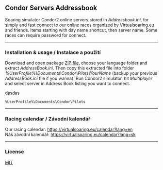 ## Condor Servers Addressbook

Soaring simulator Condor2 online servers stored in *Addressbook.ini*, for simply and fast connect to our online races organized by Virtualsoaring.eu and friends. Items starting with day name shortcut, then server name. Some races can require password for connect.

---

### Installation & usage / Instalace a použití

Download and open package [ZIP file](https://github.com/erik-praznovsky/condor-servers-addressbook/archive/refs/heads/main.zip), choose your language folder and extract *AddressBook.ini*. Then copy this extracted file into folder *%UserProfile%\Documents\Condor\Pilots\YourName* (backup your previous *AddressBook.ini* file if you wanna). Run Condor2 simulator, hit *Multiplayer* and select server in Address Book listing you want to connect.

dasdas

```bash
%UserProfile%\Documents\Condor\Pilots
```

---

### Racing calendar / Závodní kalendář
Our racing calendar: https://virtualsoaring.eu/calendar?lang=en  
Náš závodní kalendář: https://virtualsoaring.eu/calendar?lang=sk

---

### License
[MIT](https://choosealicense.com/licenses/mit/)
